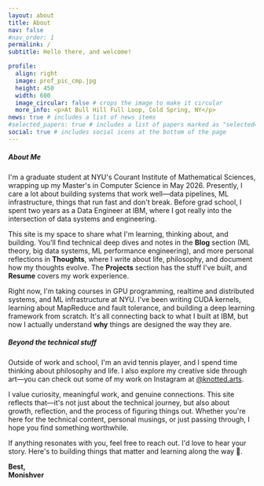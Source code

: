 ```yaml
---
layout: about
title: About
nav: false
#nav_order: 1
permalink: /
subtitle: Hello there, and welcome!

profile:
  align: right
  image: prof_pic_cmp.jpg
  height: 450
  width: 600
  image_circular: false # crops the image to make it circular
  more_info: <p>At Bull Hill Full Loop, Cold Spring, NY</p>
news: true # includes a list of news items
#selected_papers: true # includes a list of papers marked as "selected={true}"
social: true # includes social icons at the bottom of the page
---
```


##### **About Me**

I'm a graduate student at NYU's Courant Institute of Mathematical Sciences, wrapping up my Master's in Computer Science in May 2026. Presently, I care a lot about building systems that work well—data pipelines, ML infrastructure, things that run fast and don't break. Before grad school, I spent two years as a Data Engineer at IBM, where I got really into the intersection of data systems and engineering.

This site is my space to share what I'm learning, thinking about, and building. You'll find technical deep dives and notes in the **Blog** section (ML theory, big data systems, ML performance engineering), and more personal reflections in **Thoughts**, where I write about life, philosophy, and document how my thoughts evolve. The **Projects** section has the stuff I've built, and **Resume** covers my work experience.

Right now, I'm taking courses in GPU programming, realtime and distributed systems, and ML infrastructure at NYU. I've been writing CUDA kernels, learning about MapReduce and fault tolerance, and building a deep learning framework from scratch. It's all connecting back to what I built at IBM, but now I actually understand **why** things are designed the way they are.

##### **Beyond the technical stuff**

Outside of work and school, I'm an avid tennis player, and I spend time thinking about philosophy and life. I also explore my creative side through art—you can check out some of my work on Instagram at [@knotted.arts](https://instagram.com/knotted.arts).

I value curiosity, meaningful work, and genuine connections. This site reflects that—it's not just about the technical journey, but also about growth, reflection, and the process of figuring things out. Whether you're here for the technical content, personal musings, or just passing through, I hope you find something worthwhile.

If anything resonates with you, feel free to reach out. I'd love to hear your story. Here's to building things that matter and learning along the way 🥂.

**Best,**  
**Monishver**


